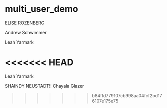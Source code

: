 # multi_user_demo

ELISE ROZENBERG

Andrew Schwimmer

Leah Yarmark

<<<<<<< HEAD
=======
Leah Yarmark


SHAINDY NEUSTADT!!
Chayala Glazer
>>>>>>> b84ffd779107cb998aa04fcf2bd176107e175e75
